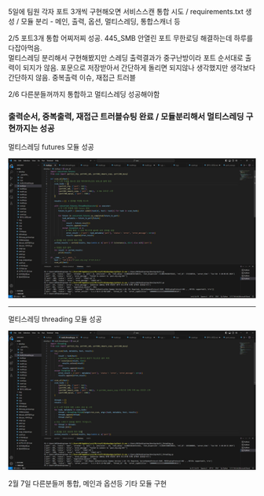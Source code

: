 5일에 팀원 각자 포트 3개씩 구현해오면 서비스스캔 통합 시도 / requirements.txt 생성 / 모듈 분리 - 메인, 출력, 옵션, 멀티스레딩, 통합스캐너 등

2/5 포트3개 통합 어찌저찌 성공. 445_SMB 안열린 포트 무한로딩 해결하는데 하루를 다잡아먹음.  
    멀티스레딩 분리해서 구현해봤지만 스레딩 출력결과가 중구난방이라 포트 순서대로 출력이 되지가 않음. 
    포문으로 저장받아서 간단하게 돌리면 되지않나 생각했지만 생각보다 간단하지 않음. 중복출력 이슈, 재접근 트러블 
    
2/6 다른분들꺼까지 통합하고 멀티스레딩 성공해야함

### 출력순서, 중복출력, 재접근 트러블슈팅 완료 / 모듈분리해서 멀티스레딩 구현까지는 성공 
멀티스레딩 futures 모듈 성공

![멀티스레딩_futures성공.jpg](https://github.com/JoWoonJi/PortScanner/blob/main/img/%EB%A9%80%ED%8B%B0%EC%8A%A4%EB%A0%88%EB%94%A9_futures%EC%84%B1%EA%B3%B5.jpg)

---

멀티스레딩 threading 모듈 성공

![멀티스레딩_threading성공.jpg](https://github.com/JoWoonJi/PortScanner/blob/main/img/%EB%A9%80%ED%8B%B0%EC%8A%A4%EB%A0%88%EB%94%A9_threading%EC%84%B1%EA%B3%B5.jpg)

2월 7일 다른분들꺼 통합, 메인과 옵션등 기타 모듈 구현
